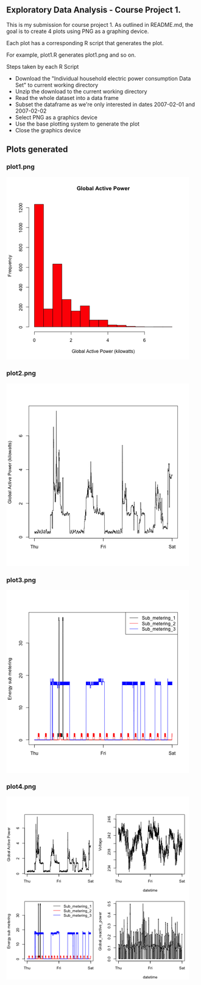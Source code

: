 ## Exploratory Data Analysis - Course Project 1.

This is my submission for course project 1. As outlined in README.md, the goal is to create 4 plots using PNG as a graphing device. 

Each plot has a corresponding R script that generates the plot. 

For example, plot1.R generates plot1.png and so on.

Steps taken by each R Script

- Download the "Individual household electric power consumption Data Set" to current working directory
- Unzip the download to the current working directory
- Read the whole dataset into a data frame
- Subset the dataframe as we're only interested in dates 2007-02-01 and 2007-02-02
- Select PNG as a graphics device
- Use the base plotting system to generate the plot
- Close the graphics device

## Plots generated

### plot1.png

![plot1.R](plot1.png)

### plot2.png

![plot2.R](plot2.png)

### plot3.png

![plot3.R](plot3.png)

### plot4.png

![plot4.R](plot4.png)

